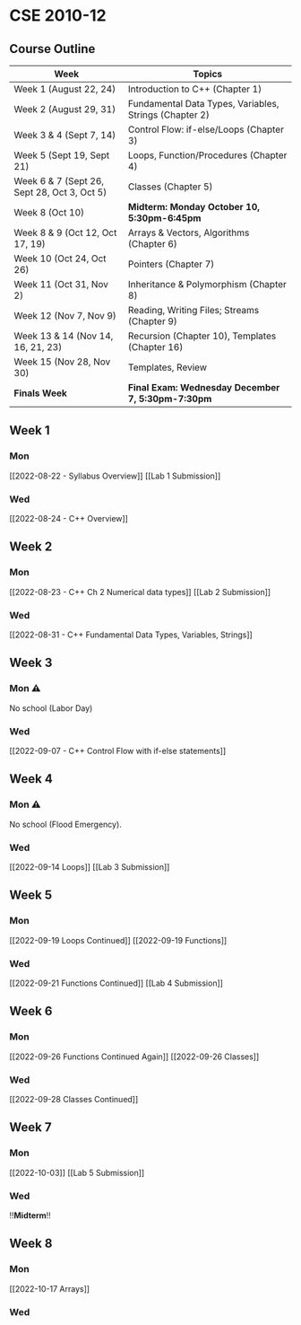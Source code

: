 # CSE 2010-12

## Course Outline
|**Week**|**Topics**|
|-|-|
|Week 1 (August 22, 24)|Introduction to C++ (Chapter 1)|
|Week 2 (August 29, 31)|Fundamental Data Types, Variables, Strings (Chapter 2)|
|Week 3 & 4 (Sept 7, 14)|Control Flow: if-else/Loops (Chapter 3)|
|Week 5 (Sept 19, Sept 21)|Loops, Function/Procedures (Chapter 4)|
|Week 6 & 7 (Sept 26, Sept 28, Oct 3, Oct 5)|Classes (Chapter 5)|
|Week 8 (Oct 10)|**Midterm: Monday October 10, 5:30pm-6:45pm**|
|Week 8 & 9 (Oct 12, Oct 17, 19)|Arrays & Vectors, Algorithms (Chapter 6)|
|Week 10 (Oct 24, Oct 26)|Pointers (Chapter 7)|
|Week 11 (Oct 31, Nov 2)|Inheritance & Polymorphism (Chapter 8)|
|Week 12 (Nov 7, Nov 9)|Reading, Writing Files; Streams (Chapter 9)|
|Week 13 & 14 (Nov 14, 16, 21, 23)|Recursion (Chapter 10), Templates (Chapter 16)|
|Week 15 (Nov 28, Nov 30)|Templates, Review|
|**Finals Week**|**Final Exam: Wednesday December 7, 5:30pm-7:30pm**|

## Week 1
### Mon
[[2022-08-22 - Syllabus Overview]]
[[Lab 1 Submission]]
### Wed
[[2022-08-24 - C++ Overview]]


## Week 2
### Mon
[[2022-08-23 - C++ Ch 2 Numerical data types]]
[[Lab 2 Submission]]

### Wed
[[2022-08-31 - C++ Fundamental Data Types, Variables, Strings]]


## Week 3
### Mon ⚠️
No school (Labor Day)

### Wed
[[2022-09-07 - C++ Control Flow with if-else statements]]


## Week 4
### Mon ⚠️
No school (Flood Emergency).


### Wed
[[2022-09-14 Loops]]
[[Lab 3 Submission]]


## Week 5
### Mon
[[2022-09-19 Loops Continued]]
[[2022-09-19 Functions]]


### Wed
[[2022-09-21 Functions Continued]]
[[Lab 4 Submission]]


## Week 6
### Mon
[[2022-09-26 Functions Continued Again]]
[[2022-09-26 Classes]]

### Wed
[[2022-09-28 Classes Continued]]


## Week 7
### Mon
[[2022-10-03]]
[[Lab 5 Submission]]

### Wed
!!**Midterm**!!

## Week 8
### Mon
[[2022-10-17 Arrays]]

### Wed